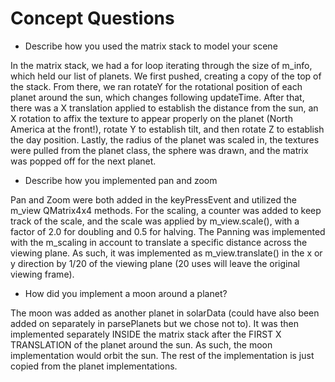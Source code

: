 
# Concept Questions

* Describe how you used the matrix stack to model your scene

In the matrix stack, we had a for loop iterating through the size of m_info, which held our list of planets.  We first pushed, creating a copy of the top of the stack. From there, we ran rotateY for the rotational position of each planet around the sun, which changes following updateTime.  After that, there was a X translation applied to establish the distance from the sun, an X rotation to affix the texture to appear properly on the planet (North America at the front!), rotate Y to establish tilt, and then rotate Z to establish the day position.  Lastly, the radius of the planet was scaled in, the textures were pulled from the planet class, the sphere was drawn, and the matrix was popped off for the next planet.  

* Describe how you implemented pan and zoom

Pan and Zoom were both added in the keyPressEvent and utilized the m_view QMatrix4x4 methods.  For the scaling, a counter was added to keep track of the scale, and the scale was applied by m_view.scale(), with a factor of 2.0 for doubling and 0.5 for halving.  The Panning was implemented with the m_scaling in account to translate a specific distance across the viewing plane.  As such, it was implemented as m_view.translate() in the x or y direction by 1/20 of the viewing plane (20 uses will leave the original viewing frame).  

* How did you implement a moon around a planet?
    
The moon was added as another planet in solarData (could have also been added on separately in parsePlanets but we chose not to).  It was then implemented separately INSIDE the matrix stack after the FIRST X TRANSLATION of the planet around the sun.  As such, the moon implementation would orbit the sun.  The rest of the implementation is just copied from the planet implementations.  

